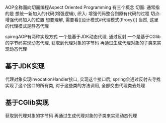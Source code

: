 AOP全称面向切面编程Aspect Oriented Programming
有三个概念
切面:  通常指的是 想统一新加入的代码(增强逻辑), 
织入: 增强代码整合到原有代码的过程
切点: 增强代码加入的位置
想要理解, 需要看[[设计模式#代理模式(Proxy)]] 当然, 这里的代理模式是静态代理

spirngAOP有两种实现方式
一个是基于JDK动态代理, 通过反射
一个是基于CGlib的字节码实现动态代理, 获取到代理对象的字节码  再通过生成代理对象的子类来实现动态代理

## 基于JDK实现
代理对象实现InvocationHandler接口, 实现这个接口后, spring会通过反射去寻找实现了这个接口的所有类, 对于这些类的方法调用, 全部交由代理类去处理

## 基于CGlib实现
获取到代理对象的字节码  再通过生成代理对象的子类来实现动态代理